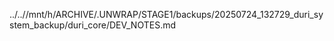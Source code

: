 ../..//mnt/h/ARCHIVE/.UNWRAP/STAGE1/backups/20250724_132729_duri_system_backup/duri_core/DEV_NOTES.md